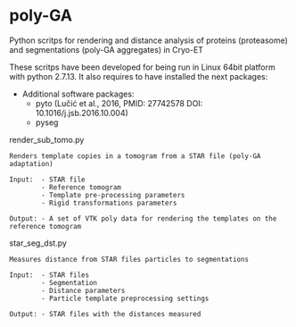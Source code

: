 # poly-GA
Python scritps for rendering and distance analysis of proteins (proteasome) and segmentations (poly-GA aggregates) in Cryo-ET

These scritps have been developed for being run in Linux 64bit platform with python 2.7.13. It also requires to have installed the next packages:
  - Additional software packages:
    + pyto (Lučić et al., 2016, PMID: 27742578 DOI: 10.1016/j.jsb.2016.10.004)
    + pyseg
    
render_sub_tomo.py

    Renders template copies in a tomogram from a STAR file (poly-GA adaptation)

    Input:  - STAR file
            - Reference tomogram
            - Template pre-processing parameters
            - Rigid transformations parameters

    Output: - A set of VTK poly data for rendering the templates on the reference tomogram
    
star_seg_dst.py

    Measures distance from STAR files particles to segmentations

    Input:  - STAR files
            - Segmentation
            - Distance parameters
            - Particle template preprocessing settings

    Output: - STAR files with the distances measured
